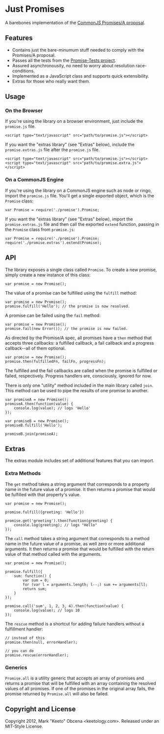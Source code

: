 Just Promises
=============

A barebones implementation of the [CommonJS Promises/A proposal][promise-a].


Features
--------

- Contains just the bare-minumum stuff needed to comply with the Promises/A proposal.
- Passes all the tests from the [Promise-Tests project][promise-tests].
- Assured asynchronousity, no need to worry about resolution race-conditions.
- Implemented as a JavaScript class and supports quick extensibility.
- Extras for those who really want them.


Usage
-----

### On the Browser

If you're using the library on a browser environment, just include the `promise.js` file.

	<script type="text/javascript" src="path/to/promise.js"></script>

If you want the "extras library" (see "Extras" below), include the `promise.extras.js` file after the `promise.js` file.

	<script type="text/javascript" src="path/to/promise.js"></script>
	<script type="text/javascript" src="path/to/promise.extra.js"></script>

### On a CommonJS Engine

If you're using the library on a CommonJS engine such as node or ringo, import the `promise.js` file. You'll get a single exported object, which is the `Promise` class:

	var Promise = require('./promise').Promise;

If you want the "extras library" (see "Extras" below), import the `promise.extras.js` file and then call the exported `extend` function, passing in the `Promise` class from `promise.js`:

	var Promise = require('./promise').Promise;
	require('./promise.extras').extend(Promise);

API
---

The library exposes a single class called `Promise`. To create a new promise, simply create a new instance of this class:

	var promise = new Promise();

The value of a promise can be fulfilled using the `fulfill` method:

	var promise = new Promise();
	promise.fulfill('Hello'); // the promise is now resolved.

A promise can be failed using the `fail` method:

	var promise = new Promise();
	promise.fail(new Error()); // the promise is now failed.

As directed by the Promise/A spec, all promises have a `then` method that accepts three callbacks: a fulfilled callback, a fail callback and a progress callback--all of them optional.

	var promise = new Promise();
	promise.then(fulfilledFn, failFn, progressFn);

The fulfilled and the fail callbacks are called when the promise is fulfilled or failed, respectively. Progress handlers are, consciously, ignored for now.

There is only one "utility" method included in the main library called `join`. This method can be used to pipe the results of one promise to another.

	var promiseA = new Promise();
	promiseA.then(function(value) {
		console.log(value); // logs 'Hello'
	});

	var promiseB = new Promise();
	promiseB.fulfill('Hello');

	promiseB.join(promiseA);


Extras
------

The extras module includes set of additional features that you can import.

### Extra Methods

The `get` method takes a string argument that corresponds to a property name in the future value of a promise. It then returns a promise that would be fulfilled with that property's value.

	var promise = new Promise();

	promise.fulfill({greeting: 'Hello'})

	promise.get('greeting').then(function(greeting) {
		console.log(greeting); // logs "Hello"
	});

The `call` method takes a string argument that corresponds to a method name in the future value of a promise, as well zero or more additional arguments. It then returns a promise that would be fulfilled with the return value of that method called with the arguments.

	var promise = new Promise();

	promise.fulfill({
		sum: function() {
			var sum = 0;
			for (var l = arguments.length; l--;) sum += arguments[l];
			return sum;
		}
	});

	promise.call('sum', 1, 2, 3, 4).then(function(value) {
		console.log(value); // logs 10
	});

The `rescue` method is a shortcut for adding failure handlers without a fulfillment handler:

	// instead of this
	promise.then(null, errorHandler);

	// you can do
	promise.rescue(errorHandler);

### Generics

`Promise.all` is a utility generic that accepts an array of promises and returns a promise that will be fulfilled with an array containing the resolved values of all promises. If one of the promises in the original array fails, the promise returned by `Promise.all` will also be failed.


Copyright and License
---------------------

Copyright 2012, Mark "Keeto" Obcena <keetology.com>. Released under an MIT-Style License.

[promise-a]: http://wiki.commonjs.org/wiki/Promises/A
[promise-tests]: https://github.com/domenic/promise-tests

